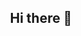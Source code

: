 <div align="center">
  <h2>Hi there 👋</h2>
<!--
  <br>
	<br>
	<img src="https://enterprise.github.com/assets/spinners/octocat-spinner-128-26a44333917854c6794d55eac947b1277fced54f1f60c5df5d93431db8753bc5.gif" width="40" height="40">
	<p>While it's loading, check him out on other platforms 🔍</p>
	<br>
	<br>
  <p>
    <a href="https://VarunMalhotra.xyz" target="_blank"><img alt="Website: Varun Malhotra" align="center" src="https://img.shields.io/badge/Website-Blog-lightgreen.svg?colorA=6A788D&colorB=3fb589&style=for-the-badge" /></a>
    <span>Explore <strong>me</strong> and my technical <strong>blogs.</strong></span>
    &nbsp;
  </p>
  <p>
    <a href="https://twitter.com/s0ftvar/" target="_blank"><img alt="Twitter @s0ftvar" align="center" src="https://img.shields.io/badge/twitter-@s0ftvar-gray.svg?colorA=6A788D&colorB=1da1f2&style=for-the-badge" /></a>
    <span><strong>Follow</strong> to know what's cooking!</span>
     
  </p>
  <p>
    <a href="https://stackoverflow.com/users/2494535/softvar" target="_blank"><img alt="Stackoverflow @softvar" align="center" src="https://img.shields.io/badge/stackoverflow-softvar-gray.svg?colorA=6A788D&colorB=F48024&style=for-the-badge" /></a>
    <span>Together we <strong>contribute</strong></span>
    &nbsp;&nbsp;
  </p>
  <p>
    <a href="https://www.linkedin.com/in/softvar/" target="_blank"><img alt="LinkedIn @softvar" align="center" src="https://img.shields.io/badge/linkedin-softvar-gray.svg?colorA=6A788D&colorB=0077B5&style=for-the-badge" /></a>
    <span>Let's <strong>Connect!</strong></span>
    &nbsp;&nbsp;&nbsp;&nbsp;&nbsp;&nbsp;&nbsp;&nbsp;&nbsp;&nbsp;&nbsp;&nbsp;&nbsp;&nbsp;&nbsp;&nbsp;&nbsp;&nbsp;&nbsp;&nbsp;&nbsp;&nbsp;&nbsp;&nbsp;&nbsp;&nbsp;&nbsp;&nbsp;&nbsp;&nbsp;
  </p>
-->
</div>


<!--
**softvar/softvar** is a ✨ _special_ ✨ repository because its `README.md` (this file) appears on your GitHub profile.
-->
<!--
Here are some ideas to get you started:

- 🔭 I’m currently working on ...
- 🌱 I’m currently learning ...
- 👯 I’m looking to collaborate on ...
- 🤔 I’m looking for help with ...
- 💬 Ask me about ...
- 📫 How to reach me: ...
- 😄 Pronouns: ...
- ⚡ Fun fact: ...
-->

